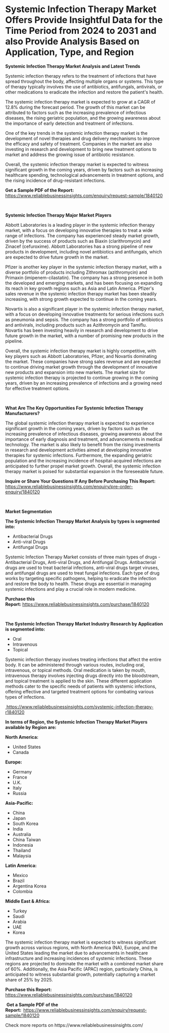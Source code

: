 <p><h1>Systemic Infection Therapy Market Offers Provide Insightful Data for the Time Period from 2024 to 2031 and also Provide Analysis Based on Application, Type, and Region</h1></p><p><strong>Systemic Infection Therapy Market Analysis and Latest Trends</strong></p>
<p><p>Systemic infection therapy refers to the treatment of infections that have spread throughout the body, affecting multiple organs or systems. This type of therapy typically involves the use of antibiotics, antifungals, antivirals, or other medications to eradicate the infection and restore the patient's health.</p><p>The systemic infection therapy market is expected to grow at a CAGR of 12.8% during the forecast period. The growth of this market can be attributed to factors such as the increasing prevalence of infectious diseases, the rising geriatric population, and the growing awareness about the importance of early detection and treatment of infections.</p><p>One of the key trends in the systemic infection therapy market is the development of novel therapies and drug delivery mechanisms to improve the efficacy and safety of treatment. Companies in the market are also investing in research and development to bring new treatment options to market and address the growing issue of antibiotic resistance.</p><p>Overall, the systemic infection therapy market is expected to witness significant growth in the coming years, driven by factors such as increasing healthcare spending, technological advancements in treatment options, and the rising incidence of drug-resistant infections.</p></p>
<p><strong>Get a Sample PDF of the Report:&nbsp;</strong> <a href="https://www.reliablebusinessinsights.com/enquiry/request-sample/1840120">https://www.reliablebusinessinsights.com/enquiry/request-sample/1840120</a></p>
<p>&nbsp;</p>
<p><strong>Systemic Infection Therapy Major Market Players</strong></p>
<p><p>Abbott Laboratories is a leading player in the systemic infection therapy market, with a focus on developing innovative therapies to treat a wide range of infections. The company has experienced steady market growth, driven by the success of products such as Biaxin (clarithromycin) and Zinacef (cefuroxime). Abbott Laboratories has a strong pipeline of new products in development, including novel antibiotics and antifungals, which are expected to drive future growth in the market.</p><p>Pfizer is another key player in the systemic infection therapy market, with a diverse portfolio of products including Zithromax (azithromycin) and Primaxin (imipenem-cilastatin). The company has a strong presence in both the developed and emerging markets, and has been focusing on expanding its reach in key growth regions such as Asia and Latin America. Pfizer's sales revenue in the systemic infection therapy market has been steadily increasing, with strong growth expected to continue in the coming years.</p><p>Novartis is also a significant player in the systemic infection therapy market, with a focus on developing innovative treatments for serious infections such as pneumonia and sepsis. The company has a strong portfolio of antibiotics and antivirals, including products such as Azithromycin and Tamiflu. Novartis has been investing heavily in research and development to drive future growth in the market, with a number of promising new products in the pipeline.</p><p>Overall, the systemic infection therapy market is highly competitive, with key players such as Abbott Laboratories, Pfizer, and Novartis dominating the market. These companies have strong sales revenue and are expected to continue driving market growth through the development of innovative new products and expansion into new markets. The market size for systemic infection therapy is projected to continue growing in the coming years, driven by an increasing prevalence of infections and a growing need for effective treatment options.</p></p>
<p>&nbsp;</p>
<p><strong>What Are The Key Opportunities For Systemic Infection Therapy Manufacturers?</strong></p>
<p><p>The global systemic infection therapy market is expected to experience significant growth in the coming years, driven by factors such as the increasing prevalence of infectious diseases, growing awareness about the importance of early diagnosis and treatment, and advancements in medical technology. The market is also likely to benefit from the rising investments in research and development activities aimed at developing innovative therapies for systemic infections. Furthermore, the expanding geriatric population and the increasing incidence of hospital-acquired infections are anticipated to further propel market growth. Overall, the systemic infection therapy market is poised for substantial expansion in the foreseeable future.</p></p>
<p><strong>Inquire or Share Your Questions If Any Before Purchasing This Report:</strong> <a href="https://www.reliablebusinessinsights.com/enquiry/pre-order-enquiry/1840120">https://www.reliablebusinessinsights.com/enquiry/pre-order-enquiry/1840120</a></p>
<p>&nbsp;</p>
<p><strong>Market Segmentation</strong></p>
<p><strong>The Systemic Infection Therapy Market Analysis by types is segmented into:</strong></p>
<p><ul><li>Antibacterial Drugs</li><li>Anti-viral Drugs</li><li>Antifungal Drugs</li></ul></p>
<p><p>Systemic Infection Therapy Market consists of three main types of drugs - Antibacterial Drugs, Anti-viral Drugs, and Antifungal Drugs. Antibacterial drugs are used to treat bacterial infections, anti-viral drugs target viruses, and antifungal drugs are used to treat fungal infections. Each type of drug works by targeting specific pathogens, helping to eradicate the infection and restore the body to health. These drugs are essential in managing systemic infections and play a crucial role in modern medicine.</p></p>
<p><strong>Purchase this Report:&nbsp;</strong><a href="https://www.reliablebusinessinsights.com/purchase/1840120">https://www.reliablebusinessinsights.com/purchase/1840120</a></p>
<p>&nbsp;</p>
<p><strong>The Systemic Infection Therapy Market Industry Research by Application is segmented into:</strong></p>
<p><ul><li>Oral</li><li>Intravenous</li><li>Topical</li></ul></p>
<p><p>Systemic infection therapy involves treating infections that affect the entire body. It can be administered through various routes, including oral, intravenous, or topical methods. Oral medication is taken by mouth, intravenous therapy involves injecting drugs directly into the bloodstream, and topical treatment is applied to the skin. These different application methods cater to the specific needs of patients with systemic infections, offering effective and targeted treatment options for combating various types of infections.</p></p>
<p><a href="https://www.reliablebusinessinsights.com/systemic-infection-therapy-r1840120">&nbsp;https://www.reliablebusinessinsights.com/systemic-infection-therapy-r1840120</a></p>
<p><strong>In terms of Region, the Systemic Infection Therapy Market Players available by Region are:</strong></p>
<p>
    <p> <strong> North America: </strong>
        <ul>
            <li>United States</li>
            <li>Canada</li>
        </ul>
        </p> 
    <p> <strong> Europe: </strong>
        <ul>
            <li>Germany</li>
            <li>France</li>
            <li>U.K.</li>
            <li>Italy</li>
            <li>Russia</li>
        </ul>
        </p> 
    <p> <strong> Asia-Pacific: </strong>
        <ul>
            <li>China</li>
            <li>Japan</li>
            <li>South Korea</li>
            <li>India</li>
            <li>Australia</li>
            <li>China Taiwan</li>
            <li>Indonesia</li>
            <li>Thailand</li>
            <li>Malaysia</li>
        </ul>
        </p> 
    <p> <strong> Latin America: </strong>
        <ul>
            <li>Mexico</li>
            <li>Brazil</li>
            <li>Argentina Korea</li>
            <li>Colombia</li>
        </ul>
        </p> 
    <p> <strong> Middle East & Africa: </strong>
        <ul>
            <li>Turkey</li>
            <li>Saudi</li>
            <li>Arabia</li>
            <li>UAE</li>
            <li>Korea</li>
        </ul>
    </p>
    </p>
<p><p>The systemic infection therapy market is expected to witness significant growth across various regions, with North America (NA), Europe, and the United States leading the market due to advancements in healthcare infrastructure and increasing incidences of systemic infections. These regions are projected to dominate the market with a combined market share of 60%. Additionally, the Asia Pacific (APAC) region, particularly China, is anticipated to witness substantial growth, potentially capturing a market share of 25% by 2025.</p></p>
<p><strong>Purchase this Report: </strong><a href="https://www.reliablebusinessinsights.com/purchase/1840120">https://www.reliablebusinessinsights.com/purchase/1840120</a></p>
<p>&nbsp;<strong>Get a Sample PDF of the Report:&nbsp;&nbsp;</strong><a href="https://www.reliablebusinessinsights.com/enquiry/request-sample/1840120">https://www.reliablebusinessinsights.com/enquiry/request-sample/1840120</a></p>
<p><strong></strong></p>
<p>Check more reports on https://www.reliablebusinessinsights.com/</p>